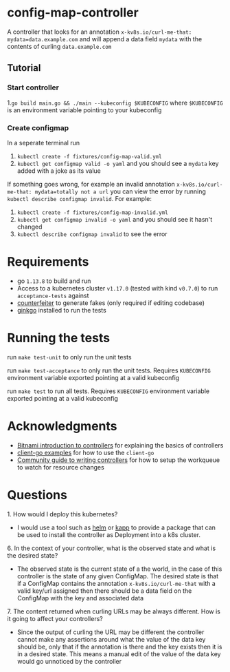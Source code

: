 # config-map-controller

A controller that looks for an annotation `x-kv8s.io/curl-me-that: mydata=data.example.com` and will append a data field `mydata` with the contents of curling `data.example.com`

## Tutorial
### Start controller
1.`go build main.go && ./main --kubeconfig $KUBECONFIG` where `$KUBECONFIG` is an environment variable pointing to your kubeconfig
### Create configmap
In a seperate terminal run
1. `kubectl create -f fixtures/config-map-valid.yml` 
1. `kubectl get configmap valid -o yaml` and you should see a `mydata` key added with a joke as its value

If something goes wrong, for example an invalid annotation `x-kv8s.io/curl-me-that: mydata=totally not a url` you can
view the error by running `kubectl describe configmap invalid`. For example:
1. `kubectl create -f fixtures/config-map-invalid.yml` 
1. `kubectl get configmap invalid -o yaml` and you should see it hasn't changed
1. `kubectl describe configmap invalid` to see the error


# Requirements
- go `1.13.8` to build and run
- Access to a kubernetes cluster `v1.17.0` (tested with kind `v0.7.0`) to run `acceptance-tests` against
- [counterfeiter](https://github.com/maxbrunsfeld/counterfeiter) to generate fakes (only required if editing codebase)
- [ginkgo](https://onsi.github.io/ginkgo/) installed to run the tests

# Running the tests

run `make test-unit` to only run the unit tests

run `make test-acceptance` to only run the unit tests. Requires `KUBECONFIG` environment 
variable exported pointing at a valid kubeconfig

run `make test` to run all tests. Requires `KUBECONFIG` environment 
variable exported pointing at a valid kubeconfig
 
#  

# Acknowledgments
- [Bitnami introduction to controllers](https://engineering.bitnami.com/articles/a-deep-dive-into-kubernetes-controllers.html) for explaining the basics of controllers
- [client-go examples](https://github.com/kubernetes/client-go/blob/master/examples/) for how to use the `client-go`
- [Community guide to writing controllers](https://github.com/kubernetes/community/blob/master/contributors/devel/sig-api-machinery/controllers.md) for how to setup the workqueue to watch for resource changes

# Questions
1\. How would I deploy this kubernetes?
  - I would use a tool such as [helm](https://helm.sh) or [kapp](https://get-kapp.io) to provide a package that can be used to install 
    the controller as Deployment into a k8s cluster.
    
    
6\. In the context of your controller, what is the observed state and what is the desired state?
  - The observed state is the current state of a the world, in the case of this controller is the state of any given
   ConfigMap. The desired state is that if a ConfigMap contains the annotation  `x-kv8s.io/curl-me-that` with a valid key/url 
   assigned then there should be a data field on the ConfigMap with the key and associated data
   
    
7\. The content returned when curling URLs may be always different. How is it going to affect your controllers?
  - Since the output of curling the URL may be different the controller cannot make any assertions 
    around what the value of the data key should be, only that if the annotation is there and the key exists
    then it is in a desired state. This means a manual edit of the value of the data key would
    go unnoticed by the controller

